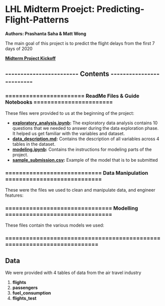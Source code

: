 # LHL Midterm Proejct: Predicting-Flight-Patterns

**Authors: Prashanta Saha & Matt Wong**

The main goal of this project is to predict the flight delays from the first 7 days of 2020

**[Midterm Project Kickoff](https://docs.google.com/presentation/d/1l9k59mIrGWGlaQ6xx8_1ps8fTdnl02WxP5vFSPiBPKo/edit#slide=id.p)**

## ------------------------ Contents -------------------------

### ======================= ReadMe Files & Guide Notebooks =======================
These files were provided to us at the beginning of the project:

* **[exploratory_analysis.ipynb]():** The exploratory data analysis contains 10 questions that we needed to answer during the data exploration phase. It helped us get familiar with the variables and dataset. 
* **[data_description.md]():** Contains the description of all variables across 4 tables in the dataset.
* **[modeling.ipynb]():** Contains the instructions for modeling parts of the project. 
* **[sample_submission.csv]():** Example of the model that is to be submitted 

### ============================ Data Manipulation ============================

These were the files we used to clean and manipulate data, and engineer features:

### =============================== Modelling ===============================

These files contain the various models we used:

### ========================================================================

## Data

We were provided with 4 tables of data from the air travel industry

1. **flights**
2. **passengers**
3. **fuel_consumption**
4. **flights_test**
